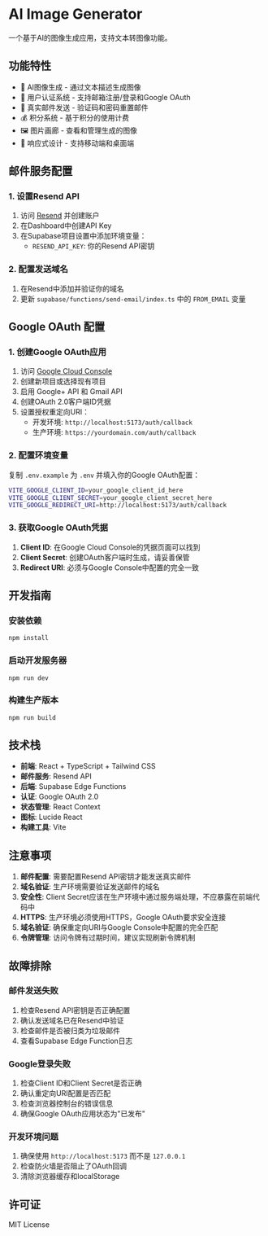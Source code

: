 # AI Image Generator

一个基于AI的图像生成应用，支持文本转图像功能。

## 功能特性

- 🎨 AI图像生成 - 通过文本描述生成图像
- 👤 用户认证系统 - 支持邮箱注册/登录和Google OAuth
- 📧 真实邮件发送 - 验证码和密码重置邮件
- 💰 积分系统 - 基于积分的使用计费
- 🖼️ 图片画廊 - 查看和管理生成的图像
- 📱 响应式设计 - 支持移动端和桌面端

## 邮件服务配置

### 1. 设置Resend API

1. 访问 [Resend](https://resend.com/) 并创建账户
2. 在Dashboard中创建API Key
3. 在Supabase项目设置中添加环境变量：
   - `RESEND_API_KEY`: 你的Resend API密钥

### 2. 配置发送域名

1. 在Resend中添加并验证你的域名
2. 更新 `supabase/functions/send-email/index.ts` 中的 `FROM_EMAIL` 变量

## Google OAuth 配置

### 1. 创建Google OAuth应用

1. 访问 [Google Cloud Console](https://console.cloud.google.com/)
2. 创建新项目或选择现有项目
3. 启用 Google+ API 和 Gmail API
4. 创建OAuth 2.0客户端ID凭据
5. 设置授权重定向URI：
   - 开发环境: `http://localhost:5173/auth/callback`
   - 生产环境: `https://yourdomain.com/auth/callback`

### 2. 配置环境变量

复制 `.env.example` 为 `.env` 并填入你的Google OAuth配置：

```bash
VITE_GOOGLE_CLIENT_ID=your_google_client_id_here
VITE_GOOGLE_CLIENT_SECRET=your_google_client_secret_here
VITE_GOOGLE_REDIRECT_URI=http://localhost:5173/auth/callback
```

### 3. 获取Google OAuth凭据

1. **Client ID**: 在Google Cloud Console的凭据页面可以找到
2. **Client Secret**: 创建OAuth客户端时生成，请妥善保管
3. **Redirect URI**: 必须与Google Console中配置的完全一致

## 开发指南

### 安装依赖
```bash
npm install
```

### 启动开发服务器
```bash
npm run dev
```

### 构建生产版本
```bash
npm run build
```

## 技术栈

- **前端**: React + TypeScript + Tailwind CSS
- **邮件服务**: Resend API
- **后端**: Supabase Edge Functions
- **认证**: Google OAuth 2.0
- **状态管理**: React Context
- **图标**: Lucide React
- **构建工具**: Vite

## 注意事项

1. **邮件配置**: 需要配置Resend API密钥才能发送真实邮件
2. **域名验证**: 生产环境需要验证发送邮件的域名
3. **安全性**: Client Secret应该在生产环境中通过服务端处理，不应暴露在前端代码中
4. **HTTPS**: 生产环境必须使用HTTPS，Google OAuth要求安全连接
5. **域名验证**: 确保重定向URI与Google Console中配置的完全匹配
6. **令牌管理**: 访问令牌有过期时间，建议实现刷新令牌机制

## 故障排除

### 邮件发送失败
1. 检查Resend API密钥是否正确配置
2. 确认发送域名已在Resend中验证
3. 检查邮件是否被归类为垃圾邮件
4. 查看Supabase Edge Function日志

### Google登录失败
1. 检查Client ID和Client Secret是否正确
2. 确认重定向URI配置是否匹配
3. 检查浏览器控制台的错误信息
4. 确保Google OAuth应用状态为"已发布"

### 开发环境问题
1. 确保使用 `http://localhost:5173` 而不是 `127.0.0.1`
2. 检查防火墙是否阻止了OAuth回调
3. 清除浏览器缓存和localStorage

## 许可证

MIT License